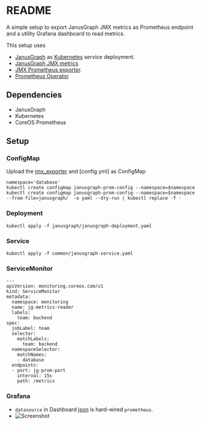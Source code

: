 # README #

A simple setup to export JanusGraph JMX metrics as Prometheus endpoint and a utility Grafana dashboard to read metrics.

This setup uses

* [JanusGraph](https://janusgraph.org/) as [Kubernetes](https://kubernetes.io) service deployment.
* [JanusGraph JMX metrics](https://docs.janusgraph.org/advanced-topics/monitoring/#jmx-reporter)
* [JMX Prometheus exporter](https://github.com/prometheus/jmx_exporter).
* [Prometheus Operator](https://github.com/helm/charts/tree/master/stable/prometheus-operator)

## Dependencies ##

* JanusGraph
* Kubernetes
* CoreOS Prometheus


## Setup ##

### ConfigMap ###
Upload the [jmx_exporter](https://github.com/prometheus/jmx_exporter) and [config.yml] as ConfigMap

```
namespace='database'
kubectl create configmap janusgraph-prom-config --namespace=$namespace
kubectl create configmap janusgraph-prom-config --namespace=$namespace --from-file=janusgraph/  -o yaml --dry-run | kubectl replace -f -
```

### Deployment ###

```
kubectl apply -f janusgraph/janusgraph-deployment.yaml
```

### Service ###
```
kubectl apply -f common/janusgraph-service.yaml
```


### ServiceMonitor ###
```
---
apiVersion: monitoring.coreos.com/v1
kind: ServiceMonitor
metadata:
  namespace: monitoring
  name: jg-metrics-reader
  labels:
    team: backend
spec:
  jobLabel: team
  selector:
    matchLabels:
      team: backend
  namespaceSelector:
    matchNames:
    - database
  endpoints:
  - port: jg-prom-port
    interval: 15s
    path: /metrics

```

### Grafana ###
* `datasource` in Dashboard [json](https://github.com/gguttikonda/janusgraph-prometheus/blob/master/janusgraph/janusgraph-dashboard.json) is hard-wired `prometheus`. 
* ![Screenshot](https://github.com/gguttikonda/janusgraph-prometheus/blob/master/janusgraph/janusgraph-dashboard.png)
